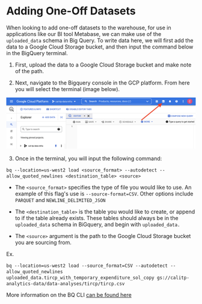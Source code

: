 # Adding One-Off Datasets
When looking to add one-off datasets to the warehouse, for use in applications like our BI tool Metabase, we can make use of the `uploaded_data` schema in Big Query. To write data here, we will first add the data to a Google Cloud Storage bucket, and then input the command below in the BigQuery terminal.

1. First, upload the data to a Google Cloud Storage bucket and make note of the path.

2. Next, navigate to the Bigquery console in the GCP platform. From here you will select the terminal (image below).

![Collection Matrix](assets/open_bq_terminal.png)

3. Once in the terminal, you will input the following command:
```
bq --location=us-west2 load <source_format> --autodetect --allow_quoted_newlines <destination_table> <source>
```

* The `<source_format>` specifies the type of file you would like to use. An example of this flag's use is `--source-format=CSV`. Other options include `PARQUET` and `NEWLINE_DELIMITED_JSON`

* The `<destination_table>` is the table you would like to create, or append to if the table already exists. These tables should always be in the `uploaded_data` schema in BiGquery, and begin with `uploaded_data.`

* The `<source>` argument is the path to the Google Cloud Storage bucket you are sourcing from.

Ex.
```
bq --location=us-west2 load --source_format=CSV --autodetect --allow_quoted_newlines uploaded_data.tircp_with_temporary_expenditure_sol_copy gs://calitp-analytics-data/data-analyses/tircp/tircp.csv
```

More information on the BQ CLI [can be found here](https://cloud.google.com/bigquery/docs/reference/bq-cli-reference)
